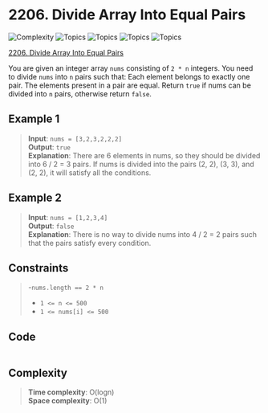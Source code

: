 # 2206. Divide Array Into Equal Pairs

![Complexity](https://img.shields.io/badge/easy-green)
![Topics](https://img.shields.io/badge/array-blue)
![Topics](https://img.shields.io/badge/hash_table-blue)
![Topics](https://img.shields.io/badge/bit_manipulation-blue)
![Topics](https://img.shields.io/badge/counting-blue)

[2206. Divide Array Into Equal Pairs](https://leetcode.com/problems/divide-array-into-equal-pairs/description/)

You are given an integer array `nums` consisting of `2 * n` integers.
You need to divide `nums` into `n` pairs such that:
Each element belongs to exactly one pair.
The elements present in a pair are equal.
Return `true` if nums can be divided into `n` pairs, otherwise return `false`.

## Example 1
> **Input**: `nums = [3,2,3,2,2,2]`  
> **Output**: `true`  
> **Explanation**:
> There are 6 elements in nums, so they should be divided into 6 / 2 = 3 pairs.
> If nums is divided into the pairs (2, 2), (3, 3), and (2, 2), it will satisfy all the conditions.

## Example 2
> **Input**: `nums = [1,2,3,4]`  
> **Output**: `false`  
> **Explanation**:
There is no way to divide nums into 4 / 2 = 2 pairs such that the pairs satisfy every condition.


## Constraints
> -`nums.length == 2 * n`  
> - `1 <= n <= 500`
> - `1 <= nums[i] <= 500`

## Code
```csharp

```

## Complexity

> **Time complexity**: O(logn)  
> **Space complexity**: O(1)